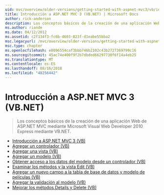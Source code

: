 ```yaml
---
uid: mvc/overview/older-versions/getting-started-with-aspnet-mvc3/vb/index
title: Introducción a ASP.NET MVC 3 (VB.NET) | Microsoft Docs
author: rick-anderson
description: Los conceptos básicos de la creación de una aplicación Web de ASP.NET MVC mediante Microsoft Visual Web Developer 2010 Express mediante VB.NET.
ms.author: riande
ms.date: 04/12/2012
ms.assetid: c2f134f3-fc6b-4603-823f-d1eabe55bba2
msc.legacyurl: /mvc/overview/older-versions/getting-started-with-aspnet-mvc3/vb
msc.type: chapter
ms.openlocfilehash: e8096554caf3bbb746b2102c43b2727369799c16
ms.sourcegitcommit: 45ac74e400f9f2b7dbded66297730f6f14a4eb25
ms.translationtype: MT
ms.contentlocale: es-ES
ms.lasthandoff: 08/16/2018
ms.locfileid: "48256442"
---
```

<a name="getting-started-with-aspnet-mvc-3-vbnet"></a>Introducción a ASP.NET MVC 3 (VB.NET)
====================
> Los conceptos básicos de la creación de una aplicación Web de ASP.NET MVC mediante Microsoft Visual Web Developer 2010 Express mediante VB.NET.


- [Introducción a ASP.NET MVC 3 (VB)](intro-to-aspnet-mvc-3.md)
- [Agregar un controlador (VB)](adding-a-controller.md)
- [Agregar una vista (VB)](adding-a-view.md)
- [Agregar un modelo (VB)](adding-a-model.md)
- [Obtener acceso a los datos del modelo desde un controlador (VB)](accessing-your-models-data-from-a-controller.md)
- [Examinar los métodos y la vista Edit (VB)](examining-the-edit-methods-and-edit-view.md)
- [Agregar un nuevo campo a la tabla de base de datos y modelo de películas (VB)](adding-a-new-field.md)
- [Agregar la validación al modelo (VB)](adding-validation-to-the-model.md)
- [Mejorar los métodos Details y Delete (VB)](improving-the-details-and-delete-methods.md)
